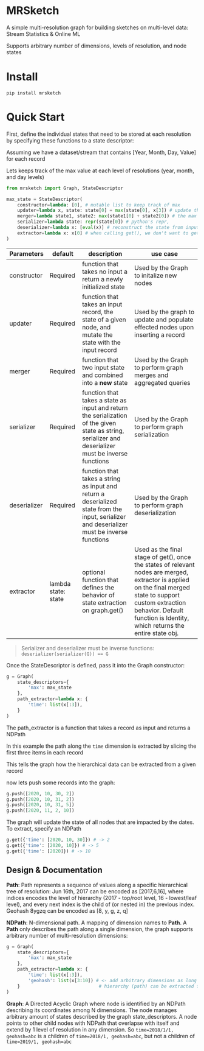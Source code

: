 # MRSketch

A simple multi-resolution graph for building sketches on multi-level data: Stream Statistics & Online ML

Supports arbitrary number of dimensions, levels of resolution, and node states

# Install
```
pip install mrsketch
```

# Quick Start

First, define the individual states that need to be stored at each resolution by specifying these functions to a state descriptor: 

Assuming we have a dataset/stream that contains [Year, Month, Day, Value] for each record

Lets keeps track of the max value at each level of resolutions (year, month, and day levels)

```python
from mrsketch import Graph, StateDescriptor

max_state = StateDescriptor(
    constructor=lambda: [0], # mutable list to keep track of max
    updater=lambda x, state: state[0] = max(state[0], x[3]) # update the max by comparing with new record's value, 
    merger=lambda state1, state2: max(state1[0] + state2[0]) # the max of two max,
    serializer=lambda state: repr(state[0]) # python's repr,
    deserializer=lambda x: [eval(x)] # reconstruct the state from input string
    extractor=lambda x: x[0] # when calling get(), we don't want to get the list, just the max
)
```

Parameters | default | description | use case
--- | --- | --- | ---
constructor | Required | function that takes no input a return a newly initialized state | Used by the Graph to initalize new nodes
updater | Required | function that takes an input record, the state of a given node, and mutate the state with the input record | Used by the graph to update and populate effected nodes upon inserting a record
merger | Required | function that two input state and combined into a __new__ state | Used by the Graph to perform graph merges and aggregated queries
serializer | Required | function that takes a state as input and return the serialization of the given state as string, serializer and deserializer must be inverse functions | Used by the Graph to perform graph serialization
deserializer | Required | function that takes a string as input and return a deserialized state from the input, serializer and deserializer must be inverse functions | Used by the Graph to perform graph deserialization
extractor | lambda state: state | optional function that defines the behavior of state extraction on graph.get() | Used as the final stage of get(), once the states of relevant nodes are merged, extractor is applied on the final merged state to support custom extraction behavior. Default function is Identity, which returns the entire state obj. 

> Serializer and deserializer must be inverse functions: `deserializer(serializer(G)) == G`

Once the StateDescriptor is defined, pass it into the Graph constructor:

```python
g = Graph(
    state_descriptors={
        'max': max_state
    },
    path_extractor=lambda x: {
        'time': list(x[:3]),
    }
)
```

The path_extractor is a function that takes a record as input and returns a NDPath 

In this example the path along the `time` dimension is extracted by slicing the first three items in each record

This tells the graph how the hierarchical data can be extracted from a given record

now lets push some records into the graph:
```python
g.push([2020, 10, 30, 2])
g.push([2020, 10, 31, 2])
g.push([2020, 10, 31, 5])
g.push([2020, 11, 2, 10])
```

The graph will update the state of all nodes that are impacted by the dates. To extract, specify an NDPath
```python
g.get({'time': [2020, 10, 30]}) # -> 2
g.get({'time': [2020, 10]}) # -> 5
g.get({'time': [2020]}) # -> 10
```


## Design & Documentation

__Path__: Path represents a sequence of values along a specific hierarchical tree of resolution: Jun 16th, 2017 can be encoded as [2017,6,16], where indices encodes the level of hierarchy (2017 - top/root level, 16 - lowest/leaf level), and every next index is the child of (or nested in) the previous index. Geohash 8ygzq can be encoded as [8, y, g, z, q]


__NDPath__: N-dimensional path. A mapping of dimension names to __Path__.
A __Path__ only describes the path along a single dimension, the graph supports arbitrary number of multi-resolution dimensions:
```python
g = Graph(
    state_descriptors={
        'max': max_state
    },
    path_extractor=lambda x: {
        'time': list(x[:3]),
        'geohash': list(x[3:10]) # <- add arbitrary dimensions as long as its 
    }                             # hierarchy (path) can be extracted from the records
)
```

__Graph__: A Directed Acyclic Graph where node is identified by an NDPath describing its coordinates among N dimensions. The node manages arbitrary amount of states described by the graph state_descriptors. A node points to other child nodes with NDPath that overlapse with itself and extend by 1 level of resolution in any dimension. So `time=2018/1/1, geohash=abc` is a children of `time=2018/1, geohash=abc`, but not a children of `time=2019/1, geohash=abc`
